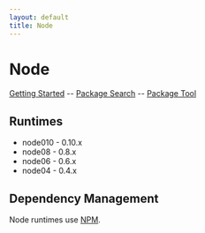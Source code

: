 ```yaml
---
layout: default
title: Node
---
```


# Node

[Getting Started][getting-started] -- [Package Search][npm] -- [Package Tool][npm-docs]

## Runtimes

  * node010 - 0.10.x
  * node08 - 0.8.x
  * node06 - 0.6.x
  * node04 - 0.4.x

## Dependency Management

Node runtimes use [NPM][npm].

[getting-started]: /docs/node/getting-started/
[npm]: https://npmjs.org/
[npm-docs]: https://npmjs.org/doc/
